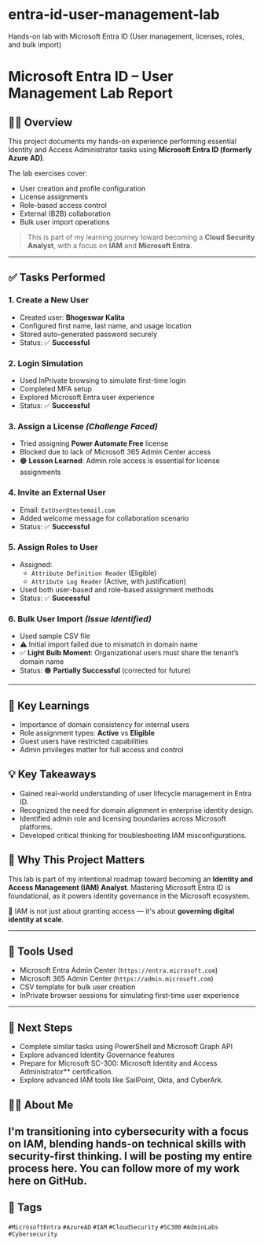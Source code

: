 # entra-id-user-management-lab
 Hands-on lab with Microsoft Entra ID (User management, licenses, roles, and bulk import)


 # Microsoft Entra ID – User Management Lab Report

## 👨‍💻 Overview
This project documents my hands-on experience performing essential Identity and Access Administrator tasks using **Microsoft Entra ID (formerly Azure AD)**.

The lab exercises cover:
- User creation and profile configuration
- License assignments
- Role-based access control
- External (B2B) collaboration
- Bulk user import operations

> This is part of my learning journey toward becoming a **Cloud Security Analyst**, with a focus on **IAM** and **Microsoft Entra**.

---

## ✅ Tasks Performed

### 1. Create a New User
- Created user: **Bhogeswar Kalita**
- Configured first name, last name, and usage location
- Stored auto-generated password securely
- Status: ✅ **Successful**

### 2. Login Simulation
- Used InPrivate browsing to simulate first-time login
- Completed MFA setup
- Explored Microsoft Entra user experience
- Status: ✅ **Successful**

### 3. Assign a License *(Challenge Faced)*
- Tried assigning **Power Automate Free** license
- Blocked due to lack of Microsoft 365 Admin Center access
- 🟠 **Lesson Learned**: Admin role access is essential for license assignments

### 4. Invite an External User
- Email: `ExtUser@testemail.com`
- Added welcome message for collaboration scenario
- Status: ✅ **Successful**

### 5. Assign Roles to User
- Assigned:
  - `Attribute Definition Reader` (Eligible)
  - `Attribute Log Reader` (Active, with justification)
- Used both user-based and role-based assignment methods
- Status: ✅ **Successful**

### 6. Bulk User Import *(Issue Identified)*
- Used sample CSV file
- ⚠️ Initial import failed due to mismatch in domain name
- ✅ **Light Bulb Moment**: Organizational users must share the tenant’s domain name
- Status: 🟠 **Partially Successful** (corrected for future)

---

## 🧠 Key Learnings
- Importance of domain consistency for internal users
- Role assignment types: **Active** vs **Eligible**
- Guest users have restricted capabilities
- Admin privileges matter for full access and control

## 💡 Key Takeaways
- Gained real-world understanding of user lifecycle management in Entra ID.
- Recognized the need for domain alignment in enterprise identity design.
- Identified admin role and licensing boundaries across Microsoft platforms.
- Developed critical thinking for troubleshooting IAM misconfigurations.


## 🚀 Why This Project Matters

This lab is part of my intentional roadmap toward becoming an **Identity and Access Management (IAM) Analyst**. Mastering Microsoft Entra ID is foundational, as it powers identity governance in the Microsoft ecosystem.

🔐 IAM is not just about granting access — it's about **governing digital identity at scale**.


---

## 🔐 Tools Used
- Microsoft Entra Admin Center (`https://entra.microsoft.com`)
- Microsoft 365 Admin Center (`https://admin.microsoft.com`)
- CSV template for bulk user creation
- InPrivate browser sessions for simulating first-time user experience

---

## 🏁 Next Steps
- Complete similar tasks using PowerShell and Microsoft Graph API
- Explore advanced Identity Governance features
- Prepare for Microsoft SC-300: Microsoft Identity and Access Administrator** certification.
- Explore advanced IAM tools like SailPoint, Okta, and CyberArk.


## 🙋‍♂️ About Me

I'm transitioning into **cybersecurity with a focus on IAM**, blending hands-on technical skills with security-first thinking. I will be posting my entire process here. You can follow more of my work here on GitHub. 
---

## 📌 Tags
`#MicrosoftEntra` `#AzureAD` `#IAM` `#CloudSecurity` `#SC300` `#AdminLabs` `#Cybersecurity`



